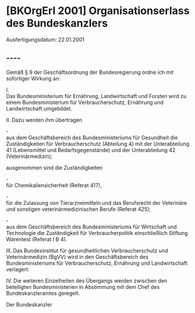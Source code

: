 # [BKOrgErl 2001] Organisationserlass des Bundeskanzlers

Ausfertigungsdatum: 22.01.2001

 

## ----

Gemäß § 9 der Geschäftsordnung der Bundesregierung ordne ich mit sofortiger Wirkung an:

I.  
Das Bundesministerium für Ernährung, Landwirtschaft und Forsten wird zu einem Bundesministerium für Verbraucherschutz, Ernährung und Landwirtschaft umgebildet.

II. Dazu werden ihm übertragen

\-  
aus dem Geschäftsbereich des Bundesministeriums für Gesundheit die Zuständigkeiten für Verbraucherschutz (Abteilung 4) mit der Unterabteilung 41 (Lebensmittel und Bedarfsgegenstände) und der Unterabteilung 42 (Veterinärmedizin);

ausgenommen sind die Zuständigkeiten

\-  
für Chemikaliensicherheit (Referat 417),

\-  
für die Zulassung von Tierarzneimitteln und das Berufsrecht der Veterinäre und sonstigen veterinärmedizinischen Berufe (Referat 425);

\-  
aus dem Geschäftsbereich des Bundesministeriums für Wirtschaft und Technologie die Zuständigkeit für Verbraucherpolitik einschließlich Stiftung Warentest (Referat I B 4).

III. Das Bundesinstitut für gesundheitlichen Verbraucherschutz und Veterinärmedizin (BgVV) wird in den Geschäftsbereich des Bundesministeriums für Verbraucherschutz, Ernährung und Landwirtschaft verlagert.

IV. Die weiteren Einzelheiten des Übergangs werden zwischen den beteiligten Bundesministerien in Abstimmung mit dem Chef des Bundeskanzleramtes geregelt.

Der Bundeskanzler
